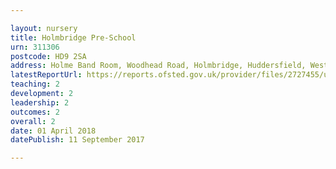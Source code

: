 ```yaml
---

layout: nursery
title: Holmbridge Pre-School
urn: 311306
postcode: HD9 2SA
address: Holme Band Room, Woodhead Road, Holmbridge, Huddersfield, West Yorkshire, HD9 2SA
latestReportUrl: https://reports.ofsted.gov.uk/provider/files/2727455/urn/311306.pdf
teaching: 2
development: 2
leadership: 2
outcomes: 2
overall: 2
date: 01 April 2018 
datePublish: 11 September 2017

---
```

